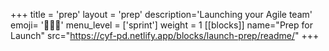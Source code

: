 +++
title = 'prep'
layout = 'prep'
description='Launching your Agile team'
emoji= '🧑🏾‍💻'
menu_level = ['sprint']
weight = 1
[[blocks]]
name="Prep for Launch"
src="https://cyf-pd.netlify.app/blocks/launch-prep/readme/"
+++
